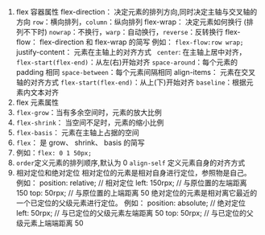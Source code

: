 1. flex 容器属性
flex-direction： 决定元素的排列方向,同时决定主轴与交叉轴的方向
`row`：横向排列，`column`：纵向排列
flex-wrap： 决定元素如何换行 (排列不下时)
`nowrap`：不换行，`warp`：自动换行，`reverse`：反转换行
flex-flow： flex-direction 和 flex-wrap 的简写
例如： `flex-flow:row wrap;`
justify-content： 元素在主轴上的对齐方式
` center`: 在主轴上居中对齐，
`flex-start(flex-end)`：从左(右)开始对齐
`space-around`：每个元素的 padding 相同
`space-between`：每个元素间隔相同
align-items： 元素在交叉轴的对齐方式
`flex-start(flex-end)`：从上(下)开始对齐
`baseline`：根据元素内文本对齐
2. flex 元素属性
3. `flex-grow`：当有多余空间时，元素的放大比例
4. `flex-shrink`： 当空间不足时，元素的缩小比例
5. `flex-basis`： 元素在主轴上占据的空间
6. `flex`： 是 grow、 shrink、 basis 的简写
7. 例如：`flex: 0 1 50px;`
8. `order`定义元素的排列顺序,默认为 0
`align-self` 定义元素自身的对齐方式
9. 相对定位和绝对定位
相对定位的元素是相对自身进行定位，参照物是自己。
例如：
position: relative; // 相对定位
left: 150rpx; // 与原位置的左端距离 150
top: 50rpx; // 与原位置的上端距离 50
绝对定位的元素是相对离它最近的一个已定位的父级元素进行定位。
例如：
position: absolute; // 绝对定位
left: 50rpx; // 与已定位的父级元素左端距离 50
top: 50rpx; // 与已定位的父级元素上端端距离 50